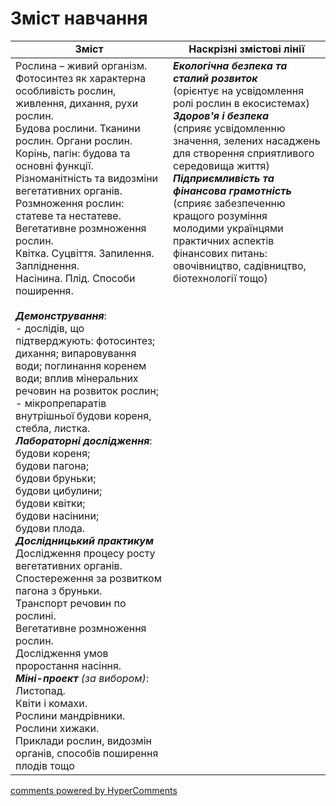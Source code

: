 <div id="hypercomments_widget" class="js-hypercomments-widget invisible"></div>

# Зміст навчання

<table>
  <tr>
    <td width="50%" align="center"><b>Зміст</b></td>
    <td width="50%" align="center"><b>Наскрізні змістові лінії</b></td>
  </tr>
<tbody>
  <tr>
<td width="50%" style="vertical-align:top !important;">
Рослина – живий організм.<br>
Фотосинтез як характерна особливість рослин, <br>
живлення, дихання, рухи рослин.<br>
Будова рослини. Тканини рослин. Органи рослин.<br> 
Корінь, пагін: будова та основні функції. <br>
Різноманітність та видозміни вегетативних органів. <br>
Розмноження рослин: статеве та нестатеве. Вегетативне розмноження рослин.<br>
Квітка. Суцвіття. Запилення. Запліднення.<br>
Насінина. Плід. Способи поширення.<br>
<br>
<b><i>Демонстрування</i></b>: <br>
- дослідів, що підтверджують: фотосинтез; дихання; випаровування води; поглинання коренем води; вплив мінеральних речовин на розвиток рослин;<br>
- мікропрепаратів внутрішньої будови кореня, стебла, листка.<br>
<b><i>Лабораторні дослідження</i></b>:<br>
будови кореня; <br>
будови пагона; <br>
будови бруньки; <br>
будови цибулини; <br>
будови квітки;<br>
будови насінини; <br>
будови плода.<br>
<b><i>Дослідницький практикум</i></b><br>
Дослідження процесу росту<br>
вегетативних органів.<br>
Спостереження за розвитком пагона з бруньки.<br>
Транспорт речовин по рослині.<br>
Вегетативне розмноження рослин.<br>
Дослідження умов проростання насіння.<br>
<i><b>Міні-проект </b>(за вибором)</i>:<br>
Листопад.<br>
Квіти і комахи.<br>
Рослини мандрівники.<br>
Рослини хижаки.<br>
Приклади рослин, видозмін органів, способів поширення плодів тощо<br>

</td>
<td width="50%" style="vertical-align:top !important;">
<b><i>Екологічна безпека та сталий розвиток</i></b><br>
(орієнтує на усвідомлення ролі рослин в екосистемах) <br>
<i><b>Здоров'я і безпека</b></i><br>
(сприяє усвідомленню значення, зелених насаджень для створення сприятливого середовища життя)<br>
<b><i>Підприємливість та фінансова грамотність</i></b><br>
(сприяє забезпеченню кращого розуміння молодими українцями практичних аспектів фінансових питань: овочівництво, садівництво, біотехнології тощо)


</td>
  </tr>
 
</table>

<div class="js-hypercomments-container">
<a href="http://hypercomments.com" class="hc-link" title="comments widget">comments powered by HyperComments</a>
</div>